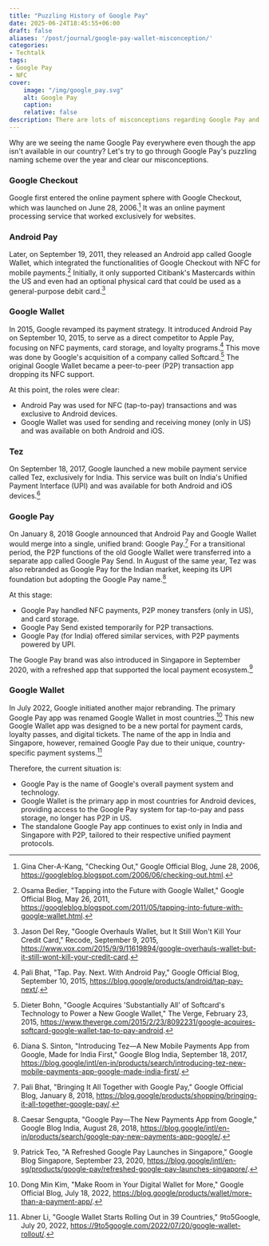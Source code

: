 ```yaml
---
title: "Puzzling History of Google Pay"
date: 2025-06-24T18:45:55+06:00
draft: false
aliases: '/post/journal/google-pay-wallet-misconception/'
categories:
- Techtalk
tags:
- Google Pay
- NFC
cover:
    image: "/img/google_pay.svg"
    alt: Google Pay 
    caption:
    relative: false
description: There are lots of misconceptions regarding Google Pay and Google Wallet. Let's try to understand the puzzling naming schemes of Google Pay.
---
```


Why are we seeing the name Google Pay everywhere even though the app isn't available in our country? Let's try to go through Google Pay's puzzling naming scheme over the year and clear our misconceptions.

### Google Checkout
Google first entered the online payment sphere with Google Checkout, which was launched on June 28, 2006.[^1] It was an online payment processing service that worked exclusively for websites. 

### Android Pay
Later, on September 19, 2011, they released an Android app called Google Wallet, which integrated the functionalities of Google Checkout with NFC for mobile payments.[^2] Initially, it only supported Citibank's Mastercards within the US and even had an optional physical card that could be used as a general-purpose debit card.[^3]

### Google Wallet
In 2015, Google revamped its payment strategy. It introduced Android Pay on September 10, 2015, to serve as a direct competitor to Apple Pay, focusing on NFC payments, card storage, and loyalty programs.[^4] This move was done by Google's acquisition of a company called Softcard.[^5] The original Google Wallet became a peer-to-peer (P2P) transaction app dropping its NFC support. 

At this point, the roles were clear:
- Android Pay was used for NFC (tap-to-pay) transactions and was exclusive to Android devices.
- Google Wallet was used for sending and receiving money (only in US) and was available on both Android and iOS.

### Tez
On September 18, 2017, Google launched a new mobile payment service called Tez, exclusively for India. This service was built on India's Unified Payment Interface (UPI) and was available for both Android and iOS devices.[^6]

### Google Pay
On January 8, 2018 Google announced that Android Pay and Google Wallet would merge into a single, unified brand: Google Pay.[^7] For a transitional period, the P2P functions of the old Google Wallet were transferred into a separate app called Google Pay Send. In August of the same year, Tez was also rebranded as Google Pay for the Indian market, keeping its UPI foundation but adopting the Google Pay name.[^8] 

At this stage:
- Google Pay handled NFC payments, P2P money transfers (only in US), and card storage.
- Google Pay Send existed temporarily for P2P transactions.
- Google Pay (for India) offered similar services, with P2P payments powered by UPI.

The Google Pay brand was also introduced in Singapore in September 2020, with a refreshed app that supported the local payment ecosystem.[^9]

### Google Wallet
In July 2022, Google initiated another major rebranding. The primary Google Pay app was renamed Google Wallet in most countries.[^10] This new Google Wallet app was designed to be a new portal for payment cards, loyalty passes, and digital tickets. The name of the app in India and Singapore, however, remained Google Pay due to their unique, country-specific payment systems.[^11]

Therefore, the current situation is:
- Google Pay is the name of Google's overall payment system and technology.
- Google Wallet is the primary app in most countries for Android devices, providing access to the Google Pay system for tap-to-pay and pass storage, no longer has P2P in US.
- The standalone Google Pay app continues to exist only in India and Singapore with P2P, tailored to their respective unified payment protocols.

[^1]: Gina Cher-A-Kang, "Checking Out," Google Official Blog, June 28, 2006, https://googleblog.blogspot.com/2006/06/checking-out.html.
[^2]: Osama Bedier, "Tapping into the Future with Google Wallet," Google Official Blog, May 26, 2011, https://googleblog.blogspot.com/2011/05/tapping-into-future-with-google-wallet.html.
[^3]: Jason Del Rey, "Google Overhauls Wallet, but It Still Won't Kill Your Credit Card," Recode, September 9, 2015, https://www.vox.com/2015/9/9/11619894/google-overhauls-wallet-but-it-still-wont-kill-your-credit-card.
[^4]: Pali Bhat, "Tap. Pay. Next. With Android Pay," Google Official Blog, September 10, 2015, https://blog.google/products/android/tap-pay-next/.
[^5]: Dieter Bohn, "Google Acquires 'Substantially All' of Softcard's Technology to Power a New Google Wallet," The Verge, February 23, 2015, https://www.theverge.com/2015/2/23/8092231/google-acquires-softcard-google-wallet-tap-to-pay-android.
[^6]: Diana S. Sinton, "Introducing Tez—A New Mobile Payments App from Google, Made for India First," Google Blog India, September 18, 2017, https://blog.google/intl/en-in/products/search/introducing-tez-new-mobile-payments-app-google-made-india-first/.
[^7]: Pali Bhat, "Bringing It All Together with Google Pay," Google Official Blog, January 8, 2018, https://blog.google/products/shopping/bringing-it-all-together-google-pay/.
[^8]: Caesar Sengupta, "Google Pay—The New Payments App from Google," Google Blog India, August 28, 2018, https://blog.google/intl/en-in/products/search/google-pay-new-payments-app-google/.
[^9]: Patrick Teo, "A Refreshed Google Pay Launches in Singapore," Google Blog Singapore, September 23, 2020, https://blog.google/intl/en-sg/products/google-pay/refreshed-google-pay-launches-singapore/.
[^10]: Dong Min Kim, "Make Room in Your Digital Wallet for More," Google Official Blog, July 18, 2022, https://blog.google/products/wallet/more-than-a-payment-app/.
[^11]: Abner Li, "Google Wallet Starts Rolling Out in 39 Countries," 9to5Google, July 20, 2022, https://9to5google.com/2022/07/20/google-wallet-rollout/.